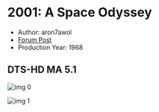 # 2001: A Space Odyssey

* Author: aron7awol
* [Forum Post](https://www.avsforum.com/threads/bass-eq-for-filtered-movies.2995212/post-57027550)
* Production Year: 1968

## DTS-HD MA 5.1

![img 0](https://i.imgur.com/Vm71XNd.jpg)

![img 1](https://i.imgur.com/XPThgvC.png)

